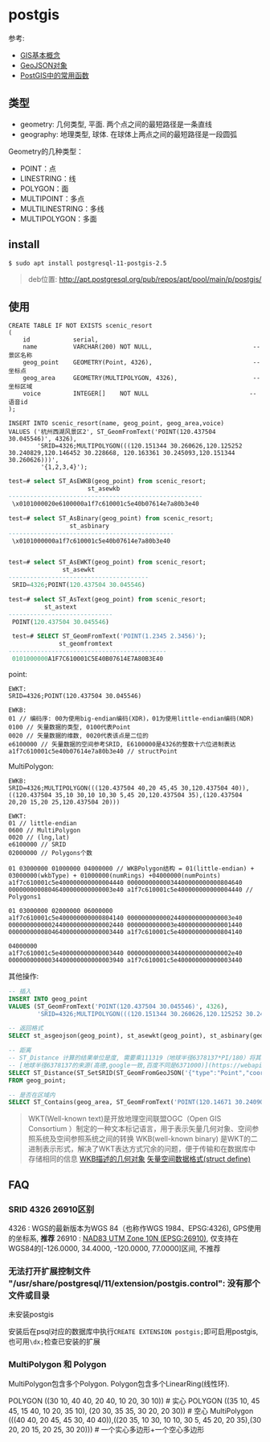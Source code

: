 # postgis
参考:
- [GIS基本概念](https://blog.csdn.net/alinshen/article/details/78503333)
- [GeoJSON对象](https://www.jianshu.com/p/5c6c6e76d4df)
- [PostGIS中的常用函数](https://my.oschina.net/weiwubunengxiao/blog/101290)

## 类型
- geometry: 几何类型, 平面. 两个点之间的最短路径是一条直线
- geography: 地理类型, 球体. 在球体上两点之间的最短路径是一段圆弧

Geometry的几种类型：
- POINT：点
- LINESTRING：线
- POLYGON：面
- MULTIPOINT：多点
- MULTILINESTRING：多线
- MULTIPOLYGON：多面

## install
```
$ sudo apt install postgresql-11-postgis-2.5
```

> deb位置: http://apt.postgresql.org/pub/repos/apt/pool/main/p/postgis/

## 使用
```
CREATE TABLE IF NOT EXISTS scenic_resort
(
    id            serial,
    name          VARCHAR(200) NOT NULL,                            -- 景区名称
    geog_point    GEOMETRY(Point, 4326),                            -- 坐标点
    geog_area     GEOMETRY(MULTIPOLYGON, 4326),                     -- 坐标区域
    voice         INTEGER[]    NOT NULL                            --语音id
);

INSERT INTO scenic_resort(name, geog_point, geog_area,voice)
VALUES ('杭州西湖风景区2', ST_GeomFromText('POINT(120.437504 30.045546)', 4326),
        'SRID=4326;MULTIPOLYGON(((120.151344 30.260626,120.125252 30.240829,120.146452 30.228668, 120.163361 30.245093,120.151344 30.260626)))',
         '{1,2,3,4}');
```

```sql
test=# select ST_AsEWKB(geog_point) from scenic_resort;
                      st_asewkb
------------------------------------------------------
 \x0101000020e6100000a1f7c610001c5e40b07614e7a80b3e40

test=# select ST_AsBinary(geog_point) from scenic_resort;
                 st_asbinary
----------------------------------------------
 \x0101000000a1f7c610001c5e40b07614e7a80b3e40


test=# select ST_AsEWKT(geog_point) from scenic_resort;
               st_asewkt
---------------------------------------
 SRID=4326;POINT(120.437504 30.045546)

test=# select ST_AsText(geog_point) from scenic_resort;
          st_astext
-----------------------------
 POINT(120.437504 30.045546)

 test=# SELECT ST_GeomFromText('POINT(1.2345 2.3456)');
              st_geomfromtext
--------------------------------------------
 0101000000A1F7C610001C5E40B07614E7A80B3E40
```


point:
```
EWKT:
SRID=4326;POINT(120.437504 30.045546)

EWKB:
01 // 编码序: 00为使用big-endian编码(XDR)，01为使用little-endian编码(NDR)
0100 // 矢量数据的类型, 0100代表Point
0020 // 矢量数据的维数, 0020代表该点是二位的
e6100000 // 矢量数据的空间参考SRID, E6100000是4326的整数十六位进制表达
a1f7c610001c5e40b07614e7a80b3e40 // structPoint
```

MultiPolygon:
```
EWKB:
SRID=4326;MULTIPOLYGON(((120.437504 40,20 45,45 30,120.437504 40)),((120.437504 35,10 30,10 10,30 5,45 20,120.437504 35),(120.437504 20,20 15,20 25,120.437504 20)))

EWKT:
01 // little-endian
0600 // MultiPolygon
0020 // (lng,lat)
e6100000 // SRID
02000000 // Polygons个数

01 03000000 01000000 04000000 // WKBPolygon结构 = 01(little-endian) + 03000000(wkbType) + 01000000(numRings) +04000000(numPoints)
a1f7c610001c5e400000000000004440 00000000000034400000000000804640 00000000008046400000000000003e40 a1f7c610001c5e400000000000004440 // Polygons1

01 03000000 02000000 06000000
a1f7c610001c5e400000000000804140 00000000000024400000000000003e40 00000000000024400000000000002440 0000000000003e400000000000001440 00000000008046400000000000003440 a1f7c610001c5e400000000000804140

04000000
a1f7c610001c5e400000000000003440 00000000000034400000000000002e40 00000000000034400000000000003940 a1f7c610001c5e400000000000003440
```

其他操作:
```sql
-- 插入
INSERT INTO geog_point
VALUES (ST_GeomFromText('POINT(120.437504 30.045546)', 4326),
        'SRID=4326;MULTIPOLYGON(((120.151344 30.260626,120.125252 30.240829,120.146452 30.228668, 120.163361 30.245093,120.151344 30.260626)))');

-- 返回格式
SELECT st_asgeojson(geog_point), st_asewkt(geog_point), st_asbinary(geog_point) FROM geog_point;

-- 距离
-- ST_Distance 计算的结果单位是度, 需要乘111319（地球半径6378137*PI/180）将其转化为米
-- [地球半径6378137的来源(高德,google一致,百度不同是6371000)](https://webapi.amap.com/maps?v=1.4.14)
SELECT ST_Distance(ST_SetSRID(ST_GeomFromGeoJSON('{"type":"Point","coordinates":[120.151344,30.260626]}'), 4326), geog_point)*111319
FROM geog_point;

-- 是否在区域内
SELECT ST_Contains(geog_area, ST_GeomFromText('POINT(120.14671 30.240904)', 4326)) FROM geog_point;
```

> WKT(Well-known text)是开放地理空间联盟OGC（Open GIS Consortium ）制定的一种文本标记语言，用于表示矢量几何对象、空间参照系统及空间参照系统之间的转换
> WKB(well-known binary) 是WKT的二进制表示形式，解决了WKT表达方式冗余的问题，便于传输和在数据库中存储相同的信息
> [WKB描述的几何对象](https://blog.csdn.net/yaoxiaochuang/article/details/53117693)
> [矢量空间数据格式(struct define)](https://www.cnblogs.com/marsprj/archive/2013/02/08/2909452.html)

## FAQ
### SRID 4326 26910区别
4326 : WGS的最新版本为WGS 84（也称作WGS 1984、EPSG:4326), GPS使用的坐标系, **推荐**
26910 : [NAD83 UTM Zone 10N (EPSG:26910)](https://epsg.io/26910), 仅支持在WGS84的[-126.0000, 34.4000, -120.0000, 77.0000]区间, 不推荐

### 无法打开扩展控制文件 "/usr/share/postgresql/11/extension/postgis.control": 没有那个文件或目录
未安装postgis

安装后在psql对应的数据库中执行`CREATE EXTENSION postgis;`即可启用postgis, 也可用`\dx;`检查已安装的扩展

### MultiPolygon 和 Polygon
MultiPolygon包含多个Polygon.
Polygon包含多个LinearRing(线性环).

POLYGON ((30 10, 40 40, 20 40, 10 20, 30 10)) # 实心
POLYGON ((35 10, 45 45, 15 40, 10 20, 35 10), (20 30, 35 35, 30 20, 20 30)) # 空心
MultiPolygon (((40 40, 20 45, 45 30, 40 40)),((20 35, 10 30, 10 10, 30 5, 45 20, 20 35),(30 20, 20 15, 20 25, 30 20))) # 一个实心多边形+一个空心多边形